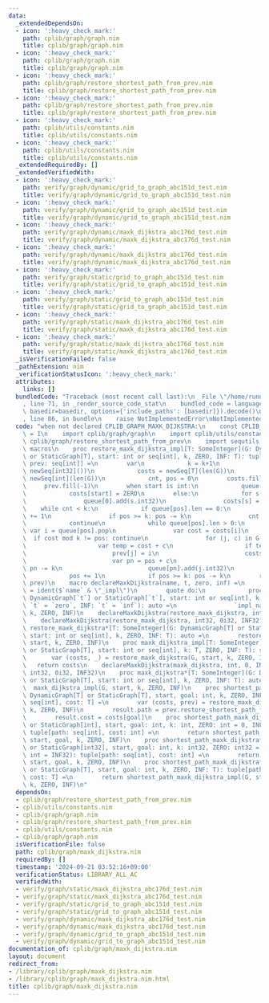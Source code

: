 ```yaml
---
data:
  _extendedDependsOn:
  - icon: ':heavy_check_mark:'
    path: cplib/graph/graph.nim
    title: cplib/graph/graph.nim
  - icon: ':heavy_check_mark:'
    path: cplib/graph/graph.nim
    title: cplib/graph/graph.nim
  - icon: ':heavy_check_mark:'
    path: cplib/graph/restore_shortest_path_from_prev.nim
    title: cplib/graph/restore_shortest_path_from_prev.nim
  - icon: ':heavy_check_mark:'
    path: cplib/graph/restore_shortest_path_from_prev.nim
    title: cplib/graph/restore_shortest_path_from_prev.nim
  - icon: ':heavy_check_mark:'
    path: cplib/utils/constants.nim
    title: cplib/utils/constants.nim
  - icon: ':heavy_check_mark:'
    path: cplib/utils/constants.nim
    title: cplib/utils/constants.nim
  _extendedRequiredBy: []
  _extendedVerifiedWith:
  - icon: ':heavy_check_mark:'
    path: verify/graph/dynamic/grid_to_graph_abc151d_test.nim
    title: verify/graph/dynamic/grid_to_graph_abc151d_test.nim
  - icon: ':heavy_check_mark:'
    path: verify/graph/dynamic/grid_to_graph_abc151d_test.nim
    title: verify/graph/dynamic/grid_to_graph_abc151d_test.nim
  - icon: ':heavy_check_mark:'
    path: verify/graph/dynamic/maxk_dijkstra_abc176d_test.nim
    title: verify/graph/dynamic/maxk_dijkstra_abc176d_test.nim
  - icon: ':heavy_check_mark:'
    path: verify/graph/dynamic/maxk_dijkstra_abc176d_test.nim
    title: verify/graph/dynamic/maxk_dijkstra_abc176d_test.nim
  - icon: ':heavy_check_mark:'
    path: verify/graph/static/grid_to_graph_abc151d_test.nim
    title: verify/graph/static/grid_to_graph_abc151d_test.nim
  - icon: ':heavy_check_mark:'
    path: verify/graph/static/grid_to_graph_abc151d_test.nim
    title: verify/graph/static/grid_to_graph_abc151d_test.nim
  - icon: ':heavy_check_mark:'
    path: verify/graph/static/maxk_dijkstra_abc176d_test.nim
    title: verify/graph/static/maxk_dijkstra_abc176d_test.nim
  - icon: ':heavy_check_mark:'
    path: verify/graph/static/maxk_dijkstra_abc176d_test.nim
    title: verify/graph/static/maxk_dijkstra_abc176d_test.nim
  _isVerificationFailed: false
  _pathExtension: nim
  _verificationStatusIcon: ':heavy_check_mark:'
  attributes:
    links: []
  bundledCode: "Traceback (most recent call last):\n  File \"/home/runner/.local/lib/python3.10/site-packages/onlinejudge_verify/documentation/build.py\"\
    , line 71, in _render_source_code_stat\n    bundled_code = language.bundle(stat.path,\
    \ basedir=basedir, options={'include_paths': [basedir]}).decode()\n  File \"/home/runner/.local/lib/python3.10/site-packages/onlinejudge_verify/languages/nim.py\"\
    , line 86, in bundle\n    raise NotImplementedError\nNotImplementedError\n"
  code: "when not declared CPLIB_GRAPH_MAXK_DIJKSTRA:\n    const CPLIB_GRAPH_MAXK_DIJKSTRA*\
    \ = 1\n    import cplib/graph/graph\n    import cplib/utils/constants\n    import\
    \ cplib/graph/restore_shortest_path_from_prev\n    import sequtils, algorithm,\
    \ macros\n    proc restore_maxk_dijkstra_impl[T: SomeInteger](G: DynamicGraph[T]\
    \ or StaticGraph[T], start: int or seq[int], k, ZERO, INF: T): tuple[costs: seq[T],\
    \ prev: seq[int]] =\n        var\n            k = k+1\n            queue = newSeqWith(k,\
    \ newSeq[int32]())\n            costs = newSeq[T](len(G))\n            prev =\
    \ newSeq[int](len(G))\n            cnt, pos = 0\n        costs.fill(INF)\n   \
    \     prev.fill(-1)\n        when start is int:\n            queue[0].add(start.int32)\n\
    \            costs[start] = ZERO\n        else:\n            for s in start:\n\
    \                queue[0].add(s.int32)\n                costs[s] = ZERO\n    \
    \    while cnt < k:\n            if queue[pos].len == 0:\n                pos\
    \ += 1\n                if pos >= k: pos -= k\n                cnt += 1\n    \
    \            continue\n            while queue[pos].len > 0:\n               \
    \ var i = queue[pos].pop\n                var cost = costs[i]\n              \
    \  if cost mod k != pos: continue\n                for (j, c) in G.to_and_cost(i):\n\
    \                    var temp = cost + c\n                    if temp < costs[j]:\n\
    \                        prev[j] = i\n                        costs[j] = temp\n\
    \                        var pn = pos + c\n                        if pn >= k:\
    \ pn -= k\n                        queue[pn].add(j.int32)\n            cnt = 0\n\
    \            pos += 1\n            if pos >= k: pos -= k\n        return (costs,\
    \ prev)\n    macro declareMaxkDijkstra(name, t, zero, inf) =\n        let impl_name\
    \ = ident($`name` & \"_impl\")\n        quote do:\n            proc `name`*(G:\
    \ DynamicGraph[`t`] or StaticGraph[`t`], start: int or seq[int], k: `t`, ZERO:\
    \ `t` = `zero`, INF: `t` = `inf`): auto =\n                `impl_name`(G, start,\
    \ k, ZERO, INF)\n    declareMaxkDijkstra(restore_maxk_dijkstra, int, 0, INF64)\n\
    \    declareMaxkDijkstra(restore_maxk_dijkstra, int32, 0i32, INF32)\n    proc\
    \ restore_maxk_dijkstra*[T: SomeInteger](G: DynamicGraph[T] or StaticGraph[T],\
    \ start: int or seq[int], k, ZERO, INF: T): auto =\n        restore_maxk_dijkstra_impl(G,\
    \ start, k, ZERO, INF)\n    proc maxk_dijkstra_impl[T: SomeInteger](G: DynamicGraph[T]\
    \ or StaticGraph[T], start: int or seq[int], k: T, ZERO, INF: T): seq[T] =\n \
    \       var (costs, _) = restore_maxk_dijkstra(G, start, k, ZERO, INF)\n     \
    \   return costs\n    declareMaxkDijkstra(maxk_dijkstra, int, 0, INF64)\n    declareMaxkDijkstra(maxk_dijkstra,\
    \ int32, 0i32, INF32)\n    proc maxk_dijkstra*[T: SomeInteger](G: DynamicGraph[T]\
    \ or StaticGraph[T], start: int or seq[int], k, ZERO, INF: T): auto =\n      \
    \  maxk_dijkstra_impl(G, start, k, ZERO, INF)\n    proc shortest_path_maxk_dijkstra_impl[T](G:\
    \ DynamicGraph[T] or StaticGraph[T], start, goal: int, k, ZERO, INF: T): tuple[path:\
    \ seq[int], cost: T] =\n        var (costs, prev) = restore_maxk_dijkstra(G, start,\
    \ k, ZERO, INF)\n        result.path = prev.restore_shortest_path_from_prev(goal)\n\
    \        result.cost = costs[goal]\n    proc shortest_path_maxk_dijkstra*(G: DynamicGraph[int]\
    \ or StaticGraph[int], start, goal: int, k: int, ZERO: int = 0, INF: int = INF64):\
    \ tuple[path: seq[int], cost: int] =\n        return shortest_path_maxk_dijkstra_impl(G,\
    \ start, goal, k, ZERO, INF)\n    proc shortest_path_maxk_dijkstra*(G: DynamicGraph[int32]\
    \ or StaticGraph[int32], start, goal: int, k: int32, ZERO: int32 = 0.int32, INF:\
    \ int = INF32): tuple[path: seq[int], cost: int] =\n        return shortest_path_maxk_dijkstra_impl(G,\
    \ start, goal, k, ZERO, INF)\n    proc shortest_path_maxk_dijkstra*[T](G: DynamicGraph[T]\
    \ or StaticGraph[T], start, goal: int, k, ZERO, INF: T): tuple[path: seq[int],\
    \ cost: T] =\n        return shortest_path_maxk_dijkstra_impl(G, start, goal,\
    \ k, ZERO, INF)\n"
  dependsOn:
  - cplib/graph/restore_shortest_path_from_prev.nim
  - cplib/utils/constants.nim
  - cplib/graph/graph.nim
  - cplib/graph/restore_shortest_path_from_prev.nim
  - cplib/utils/constants.nim
  - cplib/graph/graph.nim
  isVerificationFile: false
  path: cplib/graph/maxk_dijkstra.nim
  requiredBy: []
  timestamp: '2024-09-21 03:52:16+09:00'
  verificationStatus: LIBRARY_ALL_AC
  verifiedWith:
  - verify/graph/static/maxk_dijkstra_abc176d_test.nim
  - verify/graph/static/maxk_dijkstra_abc176d_test.nim
  - verify/graph/static/grid_to_graph_abc151d_test.nim
  - verify/graph/static/grid_to_graph_abc151d_test.nim
  - verify/graph/dynamic/maxk_dijkstra_abc176d_test.nim
  - verify/graph/dynamic/maxk_dijkstra_abc176d_test.nim
  - verify/graph/dynamic/grid_to_graph_abc151d_test.nim
  - verify/graph/dynamic/grid_to_graph_abc151d_test.nim
documentation_of: cplib/graph/maxk_dijkstra.nim
layout: document
redirect_from:
- /library/cplib/graph/maxk_dijkstra.nim
- /library/cplib/graph/maxk_dijkstra.nim.html
title: cplib/graph/maxk_dijkstra.nim
---
```

